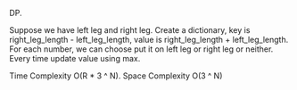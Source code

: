 DP.

Suppose we have left leg and right leg. 
Create a dictionary, key is right_leg_length - left_leg_length, value is right_leg_length + left_leg_length.
For each number, we can choose put it on left leg or right leg or neither. Every time update value using max.


Time Complexity O(R * 3 ^ N). Space Complexity O(3 ^ N)
